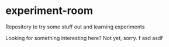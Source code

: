 # experiment-room
Repository to try some stuff out and learning experiments

Looking for something interesting here? Not yet, sorry.
f
asd
asdf
